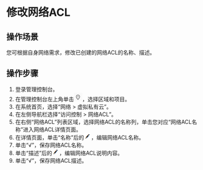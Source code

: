 # 修改网络ACL<a name="zh-cn_topic_0051746706"></a>

## 操作场景<a name="section66699152161428"></a>

您可根据自身网络需求，修改已创建的网络ACL的名称、描述。

## 操作步骤<a name="section25103352161542"></a>

1.  登录管理控制台。
2.  在管理控制台左上角单击![](figures/icon-region.png)，选择区域和项目。
3.  在系统首页，选择“网络 \> 虚拟私有云”。
4.  在左侧导航栏选择“访问控制 \> 网络ACL”。
5.  在右侧“网络ACL”列表区域，选择网络ACL的名称列，单击您对应“网络ACL名称”进入网络ACL详情页面。
6.  在详情页面，单击“名称”后的![](figures/icon-edit.png)，编辑网络ACL名称。
7.  单击“√”，保存网络ACL名称。
8.  单击“描述”后的![](figures/icon-edit.png)，编辑网络ACL说明内容。
9.  单击“√”，保存网络ACL描述。


